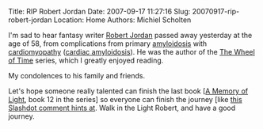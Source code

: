 Title: RIP Robert Jordan
Date: 2007-09-17 11:27:16
Slug: 20070917-rip-robert-jordan
Location: Home
Authors: Michiel Scholten

<p>I'm sad to hear fantasy writer <a href="http://en.wikipedia.org/wiki/Robert_Jordan">Robert Jordan</a> passed away yesterday at the age of 58, from complications from primary <a href="http://en.wikipedia.org/wiki/Amyloidosis" title="Amyloidosis">amyloidosis</a> with <a href="http://en.wikipedia.org/wiki/Cardiomyopathy" title="Cardiomyopathy">cardiomyopathy</a> (<a href="http://en.wikipedia.org/wiki/Cardiac_amyloidosis" title="Cardiac amyloidosis">cardiac amyloidosis</a>). He was the author of the <a href="http://en.wikipedia.org/wiki/The_Wheel_of_Time">The Wheel of Time</a> series, which I greatly enjoyed reading.</p>
<p>My condolences to his family and friends.</p>
<p>Let's hope someone really talented can finish the last book [<a href="http://en.wikipedia.org/wiki/A_Memory_of_Light">A Memory of Light</a>, book 12 in the series] so everyone can finish the journey [like <a href="http://slashdot.org/comments.pl?sid=299497&amp;cid=20633127">this Slashdot comment hints at</a>. Walk in the Light Robert, and have a good journey.</p>